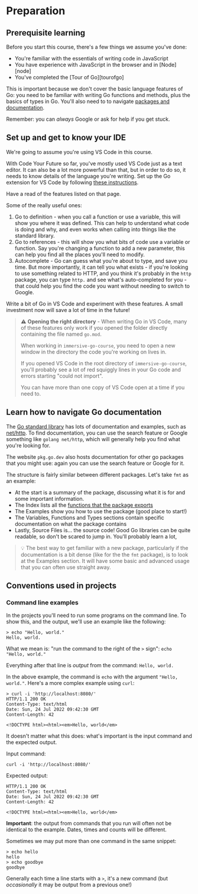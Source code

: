 # Preparation

## Prerequisite learning

Before you start this course, there's a few things we assume you've done:

- You're familiar with the essentials of writing code in JavaScript
- You have experience with JavaScript in the browser and in [Node][node]
- You've completed the [Tour of Go][tourofgo]

This is important because we don't cover the basic language features of Go: you need to be familiar with writing Go functions and methods, plus the basics of types in Go. You'll also need to to navigate [packages and documentation](https://pkg.go.dev/).

Remember: you can _always_ Google or ask for help if you get stuck.

## Set up and get to know your IDE

We're going to assume you're using VS Code in this course.

With Code Your Future so far, you've mostly used VS Code just as a text editor. It can also be a lot more powerful than that, but in order to do so, it needs to know details of the language you're writing. Set up the Go extension for VS Code by following [these instructions](https://code.visualstudio.com/docs/languages/go).

Have a read of the features listed on that page.

Some of the really useful ones:

1. Go to definition - when you call a function or use a variable, this will show you where it was defined. This can help to understand what code is doing and why, and even works when calling into things like the standard library.
2. Go to references - this will show you what bits of code use a variable or function. Say you're changing a function to add a new parameter, this can help you find all the places you'll need to modify.
3. Autocomplete - Go can guess what you're about to type, and save you time. But more importantly, it can tell you what exists - if you're looking to use something related to HTTP, and you think it's probably in the `http` package, you can type `http.` and see what's auto-completed for you - that could help you find the code you want without needing to switch to Google.

Write a bit of Go in VS Code and experiment with these features. A small investment now will save a lot of time in the future!

> :warning: **Opening the right directory** - When writing Go in VS Code, many of these features only work if you opened the folder directly containing the file named `go.mod`.
>
> When working in `immersive-go-course`, you need to open a new window in the directory the code you're working on lives in.
>
> If you opened VS Code in the root directory of `immersive-go-course`, you'll probably see a lot of red squiggly lines in your Go code and errors starting "could not import".
>
> You can have more than one copy of VS Code open at a time if you need to.

## Learn how to navigate Go documentation

The [Go standard library](https://pkg.go.dev/std) has lots of documentation and examples, such as [net/http](https://pkg.go.dev/net/http). To find documentation, you can use the search feature or Google something like `golang net/http`, which will generally help you find what you're looking for.

The website `pkg.go.dev` also hosts documentation for other go packages that you might use: again you can use the search feature or Google for it.

The structure is fairly similar between different packages. Let's take `fmt` as an example:

- At the start is a summary of the package, discussing what it is for and some important information.
- The Index lists all the [functions that the package exports](https://www.callicoder.com/golang-packages/#exported-vs-unexported-names)
- The Examples show you how to use the package (good place to start!)
- The Variables, Functions and Types sections contain specific documentation on what the package contains
- Lastly, Source Files is... the source code! Good Go libraries can be quite readable, so don't be scared to jump in. You'll probably learn a lot,

> 💡 The best way to get familiar with a new package, particularly if the documentation is a bit dense (like for the the `fmt` package), is to look at the Examples section. It will have some basic and advanced usage that you can often use straight away.

## Conventions used in projects

### Command line examples

In the projects you'll need to run some programs on the command line. To show this, and the output, we'll use an example like the following:

```console
> echo "Hello, world."
Hello, world.
```

What we mean is: "run the command to the right of the `>` sign": `echo "Hello, world."`

Everything after that line is _output_ from the command: `Hello, world.`

In the above example, the command is `echo` with the argument `"Hello, world."`. Here's a more complex example using `curl`:

```console
> curl -i 'http://localhost:8080/'
HTTP/1.1 200 OK
Content-Type: text/html
Date: Sun, 24 Jul 2022 09:42:30 GMT
Content-Length: 42

<!DOCTYPE html><html><em>Hello, world</em>
```

It doesn't matter what this does: what's important is the input command and the expected output.

Input command:

```console
curl -i 'http://localhost:8080/'
```

Expected output:

```
HTTP/1.1 200 OK
Content-Type: text/html
Date: Sun, 24 Jul 2022 09:42:30 GMT
Content-Length: 42

<!DOCTYPE html><html><em>Hello, world</em>
```

**Important**: the output from commands that you run will often not be identical to the example. Dates, times and counts will be different.

Sometimes we may put more than one command in the same snippet:

```console
> echo hello
hello
> echo goodbye
goodbye
```

Generally each time a line starts with a `>`, it's a new command (but _occasionally_ it may be output from a previous one!)
